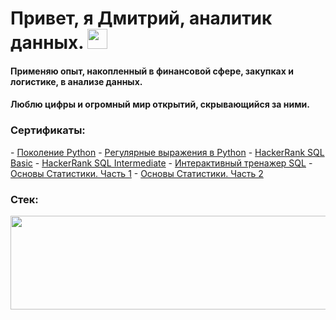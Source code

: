 <h1>Привет, я Дмитрий, аналитик данных.
<img src="https://github.com/blackcater/blackcater/raw/main/images/Hi.gif" height="32"/></h1>
<h4>Применяю опыт, накопленный в финансовой сфере, закупках и логистике, в анализе данных.</h4>
<h4>Люблю цифры и огромный мир открытий, скрывающийся за ними.</h4>
<h3> Сертификаты:</h3>
  - <a href="https://stepik.org/cert/2039286" target="_blank">Поколение Python</a>
  - <a href="https://stepik.org/cert/1973128" target="_blank">Регулярные выражения в Python</a>
  - <a href="https://www.hackerrank.com/certificates/cfcd60bef44c" target="_blank">HackerRank SQL Basic</a>
  - <a href="https://www.hackerrank.com/certificates/d41a17cbd873" target="_blank">HackerRank SQL Intermediate</a>
  - <a href="https://stepik.org/cert/1999142" target="_blank">Интерактивный тренажер SQL</a>
  - <a href="https://stepik.org/cert/2007074" target="_blank">Основы Статистики. Часть 1</a>
  - <a href="https://stepik.org/cert/2012987" target="_blank">Основы Статистики. Часть 2</a>
<h3> Стек:</h3>
<img src="https://getfile.dokpub.com/yandex/get/https://disk.yandex.ru/i/Q4WIZkDlDZ1FeQ" height=150 width=570>


